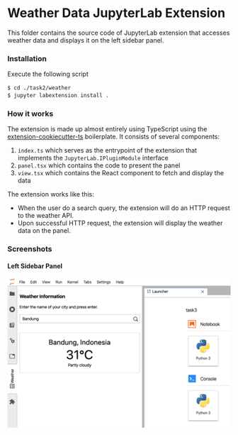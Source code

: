 # Weather Data JupyterLab Extension
This folder contains the source code of JupyterLab extension that accesses weather data and displays it on the left sidebar panel.

### Installation
Execute the following script
```sh
$ cd ./task2/weather
$ jupyter labextension install .
```

### How it works
The extension is made up almost entirely using TypeScript using the [extension-cookiecutter-ts](https://github.com/jupyterlab/extension-cookiecutter-ts) boilerplate.
It consists of several components:
1. `index.ts` which serves as the entrypoint of the extension that implements the `JupyterLab.IPluginModule` interface
2. `panel.tsx` which contains the code to present the panel
3. `view.tsx` which contains the React component to fetch and display the data

The extension works like this:
- When the user do a search query, the extension will do an HTTP request to the weather API.
- Upon successful HTTP request, the extension will display the weather data on the panel.


### Screenshots
#### Left Sidebar Panel
![left sidebar panel](images/sidebar.png "Left Sidebar Panel")
